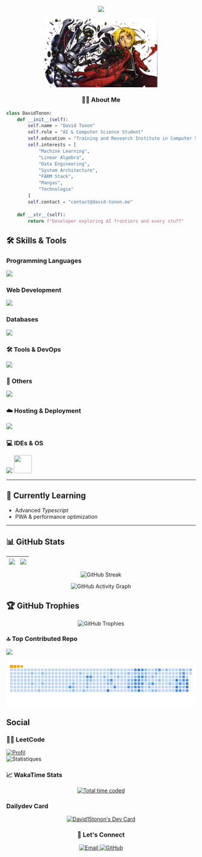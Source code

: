 
<p align="center">
  <img src="https://readme-typing-svg.demolab.com/?lines=Hello+World!;AI+%26+Computer+Science+Student;Python+Developer;Passionate+about+Machine+Learning;&center=true&size=20&duration=4000&pause=1000">
</p>

<p align="center">
  <img align="center" src="https://github.com/david15tonon/david15tonon/blob/main/profile.jpg" width="300">
</p>

<h3 align="center">👨‍💻 About Me</h3>
  
  ```python
  class DavidTonon:
      def __init__(self):
          self.name = "David Tonon"
          self.role = "AI & Computer Science Student"
          self.education = "Training and Research Institute in Computer Science (IFRI-UAC)"
          self.interests = [
              "Machine Learning",
              "Linear Algebra",
              "Data Engineering",
              "System Architecture",
              "FARM Stack",
              "Mangas",
              "Technologie"
          ]
          self.contact = "contact@david-tonon.me"
          
      def __str__(self):
          return f"Developer exploring AI frontiers and every stuff"
  ```

## 🛠️ Skills & Tools

### Programming Languages

<div align="left">
    <img src="https://skillicons.dev/icons?i=html,css,python,c,php,cpp,js,ts&perline=8" />
</div>


### Web Development

<div align="left">
  <img src="https://skillicons.dev/icons?i=react,django,fastapi,tailwind,bootstrap,nodejs,pandas,matplotlib&perline=8" />
</div>

### Databases<div align="left">
  <img src="https://skillicons.dev/icons?i=mongodb,postgresql,mysql,sqlite&perline=8" />
</div>

### 🛠 Tools & DevOps

<div align="left">
  <img src="https://skillicons.dev/icons?i=docker,githubactions,git,anaconda,pandaseslint&perline=8" />
</div>

### 🧩 Others

<div align="left">
  <img src="https://skillicons.dev/icons?i=github,gitlab&perline=8" />
</div>

### ☁️ Hosting & Deployment

<div align="left">
  <img src="https://skillicons.dev/icons?i=vercel,replit&perline=8" />
</div>

### 💻 IDEs & OS

<div align="left">
  <img src="https://skillicons.dev/icons?i=vscode,linux" />
  <img src="https://img.shields.io/badge/-Fedora-294172?logo=fedora&logoColor=white&style=flat&logoWidth=40" width="48" height="48" />
</div>


---

## 🌱 Currently Learning

- Advanced *Typescript* 
- PWA & performance optimization
  
---

## 📊 GitHub Stats

<div align="center">
  
  | <img align="center" src="https://github-readme-stats.vercel.app/api?username=david15tonon&show_icons=true&theme=radical&hide_border=true" /> | <img align="center" src="https://github-readme-stats.vercel.app/api/top-langs/?username=david15tonon&layout=compact&theme=radical&hide_border=true" /> |
  | ------------- | ------------- |

  ![GitHub Streak](https://streak-stats.demolab.com?user=david15tonon&theme=radical&hide_border=true&date_format=j%20M%5B%20Y%5D)
  
  ![GitHub Activity Graph](https://github-readme-activity-graph.vercel.app/graph?username=david15tonon&theme=react-dark&hide_border=true&area=true)


  
</div>

## 🏆 GitHub Trophies
<p align="center">
  <img src="https://github-profile-trophy.vercel.app/?username=david15tonon&theme=radical&no-frame=true&row=2&column=4" alt="GitHub Trophies" />
</p>
<p align ="center">
  
  ### 🔝 Top Contributed Repo
  ![](https://github-contributor-stats.vercel.app/api?username=david15tonon&limit=20&theme=dark&combine_all_yearly_contributions=false)
</p>
 
<div align="center">
  
  ![Snake animation](https://github.com/david15tonon/david15tonon/blob/output/ocean.gif)
  
</div>


## Social

### 🧑‍💻  LeetCode  
[![Profil](https://img.shields.io/badge/LeetCode-FFA116?style=for-the-badge&logo=LeetCode&logoColor=black)](https://leetcode.com/u/Frenet/)  
![Statistiques](https://leetcode.card.workers.dev/?username=Frenet&theme=light)  


### 📈 WakaTime Stats
<p align="center">
  <a href="https://wakatime.com/@93e1a882-4d0c-4099-9bf8-0f2e5c52d668">
    <img src="https://wakatime.com/badge/user/93e1a882-4d0c-4099-9bf8-0f2e5c52d668.svg" alt="Total time coded" />
  </a>
</p>

### Dailydev Card
<p align="center">
  <a href="https://app.daily.dev/dash15tonon"><img src="https://api.daily.dev/devcards/v2/I7Oy0mpyXs8dOSJPf3bPC.png?type=default&r=qk0" width="356" alt="David15tonon's Dev Card"/></a>
</p>
<h3 align="center">🤝 Let's Connect</h3>
<p align="center">
  <a href="mailto:david15tonon@gmail.com">
    <img src="https://img.shields.io/badge/Gmail-D14836?style=for-the-badge&logo=gmail&logoColor=white" alt="Email">
  </a>
  <a href="https://github.com/david15tonon">
    <img src="https://img.shields.io/badge/GitHub-100000?style=for-the-badge&logo=github&logoColor=white" alt="GitHub">
  </a>
</p>

